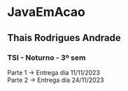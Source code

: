 # JavaEmAcao

## Thais Rodrigues Andrade

### TSI - Noturno - 3º sem


Parte 1 -> Entrega dia 11/11/2023
<br>
Parte 2 -> Entrega dia 24/11/2023
